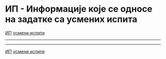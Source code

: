 # ИП - Информације које се односе на задатке са усмених испита

[ИП](../../README.md) [усмени испити](../README.md)

---

---  

[ИП](../../README.md) [усмени испити](../README.md)